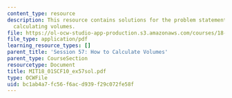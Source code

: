 ```yaml
---
content_type: resource
description: This resource contains solutions for the problem statements related to
  calculating volumes.
file: https://ol-ocw-studio-app-production.s3.amazonaws.com/courses/18-01sc-single-variable-calculus-fall-2010/bc1ab4a7fc56f6acd939f29c072fe58f_MIT18_01SCF10_ex57sol.pdf
file_type: application/pdf
learning_resource_types: []
parent_title: 'Session 57: How to Calculate Volumes'
parent_type: CourseSection
resourcetype: Document
title: MIT18_01SCF10_ex57sol.pdf
type: OCWFile
uid: bc1ab4a7-fc56-f6ac-d939-f29c072fe58f
---
```

